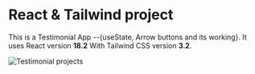 # React & Tailwind project

This is a Testimonial App --{useState, Arrow buttons and its working}. It uses React version **18.2** With Tailwind CSS version **3.2**.


![Testimonial projects]()